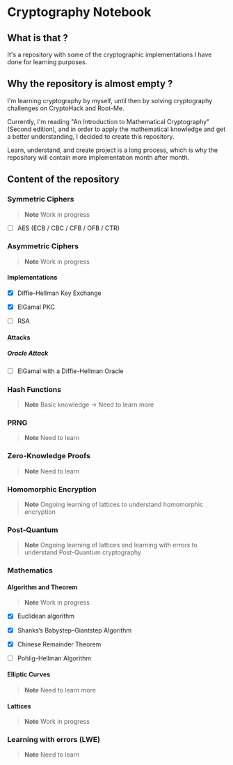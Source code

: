 # Cryptography Notebook

## What is that ?

It's a repository with some of the cryptographic implementations I have done for learning purposes.

## Why the repository is almost empty ?

I'm learning cryptography by myself, until then by solving cryptography challenges on CryptoHack and Root-Me.

Currently, I'm reading "An Introduction to Mathematical Cryptography" (Second edition), and in order to apply the mathematical knowledge and get a better understanding, I decided to create this repository.

Learn, understand, and create project is a long process, which is why the repository will contain more implementation month after month.

## Content of the repository

### Symmetric Ciphers

> **Note** Work in progress

- [ ] AES (ECB / CBC / CFB / OFB / CTR)

### Asymmetric Ciphers

> **Note** Work in progress

#### Implementations

- [X] Diffie-Hellman Key Exchange

- [X] ElGamal PKC

- [ ] RSA

#### Attacks

##### Oracle Attack

- [ ] ElGamal with a Diffie-Hellman Oracle

### Hash Functions

> **Note** Basic knowledge -> Need to learn more

### PRNG

> **Note** Need to learn

### Zero-Knowledge Proofs

> **Note** Need to learn

### Homomorphic Encryption

> **Note** Ongoing learning of lattices to understand homomorphic encryption

### Post-Quantum

> **Note** Ongoing learning of lattices and learning with errors to understand Post-Quantum cryptography

### Mathematics

#### Algorithm and Theorem

> **Note** Work in progress

- [X] Euclidean algorithm

- [X] Shanks’s Babystep–Giantstep Algorithm

- [X] Chinese Remainder Theorem

- [ ] Pohlig-Hellman Algorithm

#### Elliptic Curves

> **Note** Need to learn more

#### Lattices

> **Note** Work in progress

### Learning with errors (LWE)

> **Note** Need to learn
